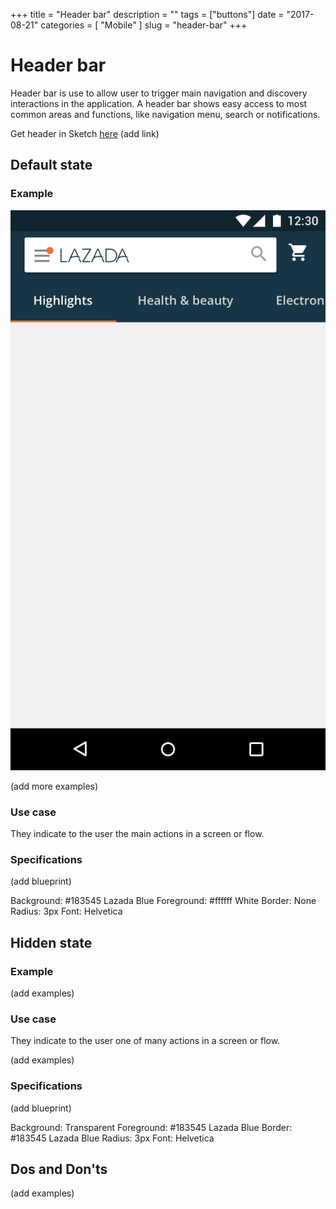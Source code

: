 +++
title = "Header bar"
description = ""
tags = ["buttons"]
date = "2017-08-21"
categories = [
  "Mobile"
]
slug = "header-bar"
+++

# Header bar

Header bar is use to allow user to trigger main navigation and discovery interactions in the application. A header bar shows easy access to most common areas and functions, like navigation menu, search or notifications.

Get header in Sketch [here](/) (add link)

## Default state
### Example

![Default state](/assets/images/articles/header-bar/default-state.png)

(add more examples)

### Use case

They indicate to the user the main actions in a screen or flow.

### Specifications

(add blueprint)

Background: #183545 Lazada Blue
Foreground: #ffffff White
Border: None
Radius: 3px
Font: Helvetica

## Hidden state
### Example

(add examples)

### Use case

They indicate to the user one of many actions in a screen or flow.

(add examples)

### Specifications

(add blueprint)

Background: Transparent
Foreground: #183545 Lazada Blue
Border: #183545 Lazada Blue
Radius: 3px
Font: Helvetica

## Dos and Don'ts

(add examples)
